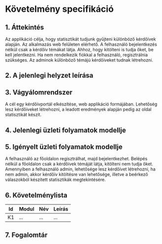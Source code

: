 # Követelmény specifikáció

## 1. Áttekintés
Az applikáció célja, hogy statisztikát tudjunk gyűjteni különböző kérdőívek alapján. Az alkalmazás web felületen elérhető. A felhasználó bejelentkezés nélkül csak a kérdőív témákat látja. Ahhoz, hogy kitölteni is tudja őket, be kell jelentkezni. Ha nem rendelkezik fiókkal a felhasználó, regisztrálnia szükséges. Az adminok különböző témájú kérdőíveket tudnak létrehozni.
## 2. A jelenlegi helyzet leírása

## 3. Vágyálomrendszer
A cél egy kérdőívportál elkészítése, web applikáció formájában. Lehetőség lesz kérdőíveket létrehozni, a leadott eredmények alapján pedig az oldal statisztikát készít. 
## 4. Jelenlegi üzleti folyamatok modellje

## 5. Igényelt üzleti folyamatok modellje
A felhasználó az főoldalon regisztrálhat, majd bejelentkezhet. Belépés nélkül a főoldalon csak a kérdőívek témáját látja, kitölteni nem tudja őket. Amennyiben a felhasználó admin, lehetősége lesz kérdőívet létrehozni, ha nem admin, akkor kérdőív kitöltésre van lehetősége, illetve a beérkező válaszokból készített statisztikák megtekintésére.
## 6. Követelménylista

| Id | Modul | Név | Leírás |
| :---: | --- | --- | --- |
| K1 | ... | ... | ... |

## 7. Fogalomtár
